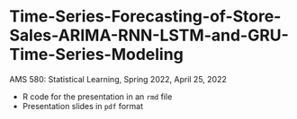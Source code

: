 # Time-Series-Forecasting-of-Store-Sales-ARIMA-RNN-LSTM-and-GRU-Time-Series-Modeling

AMS 580: Statistical Learning, Spring 2022, April 25, 2022

- R code for the presentation in an `rmd` file
- Presentation slides in `pdf` format
